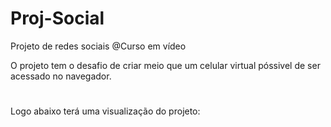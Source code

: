 # Proj-Social
 Projeto de redes sociais @Curso em vídeo

O projeto tem o desafio de criar meio que um celular virtual póssivel de ser acessado no navegador. 
#
Logo abaixo terá uma visualização do projeto:
